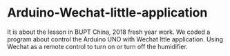 # Arduino-Wechat-little-application
It is about the lesson in BUPT China, 2018 fresh year work. We coded a  program about control the Arduino UNO with Wechat lttle application. Using Wechat as a remote control to turn on or turn off the humidifier.
